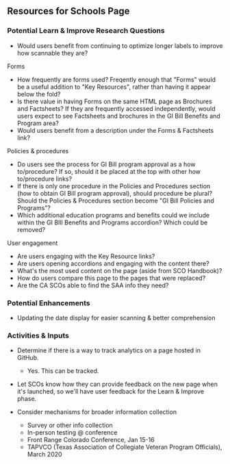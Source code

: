 
## Resources for Schools Page

### Potential Learn & Improve Research Questions

* Would users benefit from continuing to optimize longer labels to improve how scannable they are?

Forms
* How frequently are forms used? Freqently enough that "Forms" would be a useful addition to "Key Resources", rather than having it appear below the fold?
* Is there value in having Forms on the same HTML page as Brochures and Factsheets? If they are frequently accessed independently, would users expect to see Factsheets and brochures in the GI Bill Benefits and Program area?
* Would users benefit from a description under the Forms & Factsheets link?

Policies & procedures
* Do users see the process for GI Bill program approval as a how to/procedure? If so, should it be placed at the top with other how to/procedure links?
* If there is only one procedure in the Policies and Procedures section (how to obtain GI Bill program approval), should procedure be plural? Should the Policies & Procedures section become "GI Bill Policies and Programs"?
* Which additional education programs and benefits could we include within the GI BIll Benefits and Programs accordion? Which could be removed?


User engagement
* Are users engaging with the Key Resource links? 
* Are users opening accordions and engaging with the content there? 
* What's the most used content on the page (aside from SCO Handbook)? 
* How do users compare this page to the pages that were replaced? 
* Are the CA SCOs able to find the SAA info they need? 


### Potential Enhancements

* Updating the date display for easier scanning & better comprehension

### Activities & Inputs
- Determine if there is a way to track analytics on a page hosted in GitHub. 
   - Yes.  This can be tracked.  

- Let SCOs know how they can provide feedback on the new page when it's launched, so we'll have user feedback for the Learn & Improve phase.

- Consider mechanisms for broader information collection 
  - Survey or other info collection
  - In-person testing @ conference 
  - Front Range Colorado Conference, Jan 15-16
  - TAPVCO (Texas Association of Collegiate Veteran Program Officials), March 2020
